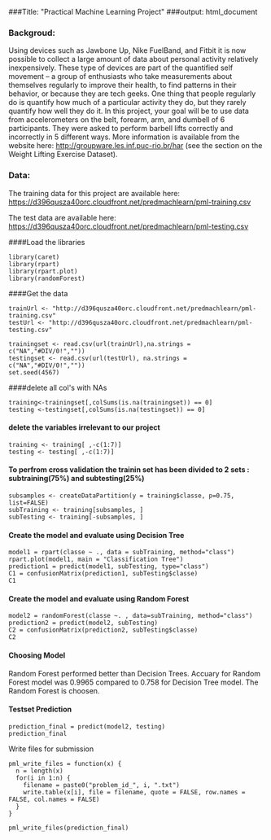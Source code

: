 
###Title: "Practical Machine Learning Project"
###output: html_document

### Backgroud: 
Using devices such as Jawbone Up, Nike FuelBand, and Fitbit it is now possible to collect a large amount of data about personal activity relatively inexpensively. These type of devices are part of the quantified self movement – a group of enthusiasts who take measurements about themselves regularly to improve their health, to find patterns in their behavior, or because they are tech geeks. One thing that people regularly do is quantify how much of a particular activity they do, but they rarely quantify how well they do it. In this project, your goal will be to use data from accelerometers on the belt, forearm, arm, and dumbell of 6 participants. They were asked to perform barbell lifts correctly and incorrectly in 5 different ways. More information is available from the website here: http://groupware.les.inf.puc-rio.br/har (see the section on the Weight Lifting Exercise Dataset).

### Data:
The training data for this project are available here:
https://d396qusza40orc.cloudfront.net/predmachlearn/pml-training.csv

The test data are available here:
https://d396qusza40orc.cloudfront.net/predmachlearn/pml-testing.csv

####Load the libraries

```{r}
library(caret)
library(rpart)
library(rpart.plot)
library(randomForest)
```

####Get the data

```{r}
trainUrl <- "http://d396qusza40orc.cloudfront.net/predmachlearn/pml-training.csv"
testUrl <- "http://d396qusza40orc.cloudfront.net/predmachlearn/pml-testing.csv"

trainingset <- read.csv(url(trainUrl),na.strings = c("NA","#DIV/0!",""))
testingset <- read.csv(url(testUrl), na.strings = c("NA","#DIV/0!",""))
set.seed(4567)
```

####delete all col's with NAs
```{r}
training<-trainingset[,colSums(is.na(trainingset)) == 0]
testing <-testingset[,colSums(is.na(testingset)) == 0]
```

#### delete the variables irrelevant to our project
```{r}
training <- training[ ,-c(1:7)]
testing <- testing[ ,-c(1:7)]
```

#### To perfrom cross validation the trainin set has been divided to  2 sets : subtraining(75%) and subtesting(25%)
```{r}
subsamples <- createDataPartition(y = training$classe, p=0.75, list=FALSE)
subTraining <- training[subsamples, ]
subTesting <- training[-subsamples, ]
```

#### Create the model and evaluate using Decision Tree
```{r}
model1 = rpart(classe ~ ., data = subTraining, method="class")
rpart.plot(model1, main = "Classification Tree")
prediction1 = predict(model1, subTesting, type="class")
C1 = confusionMatrix(prediction1, subTesting$classe)
C1
```

#### Create the model and evaluate using Random Forest
```{r}
model2 = randomForest(classe ~. , data=subTraining, method="class")
prediction2 = predict(model2, subTesting)
C2 = confusionMatrix(prediction2, subTesting$classe)
C2
```

#### Choosing Model
Random Forest performed better than Decision Trees. Accuary for Random Forest model was 0.9965 compared to 0.758 for Decision Tree model. The Random Forest is choosen.

#### Testset Prediction
```{r}
prediction_final = predict(model2, testing)
prediction_final
```

Write files for submission
```{r}
pml_write_files = function(x) {
  n = length(x)
  for(i in 1:n) {
    filename = paste0("problem_id_", i, ".txt")
    write.table(x[i], file = filename, quote = FALSE, row.names = FALSE, col.names = FALSE)
  }
}

pml_write_files(prediction_final)
```












